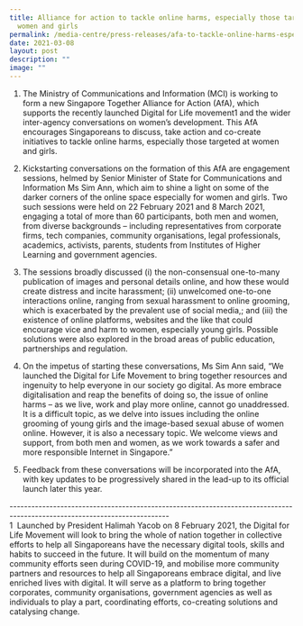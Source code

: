 ```yaml
---
title: Alliance for action to tackle online harms, especially those targeted at
  women and girls
permalink: /media-centre/press-releases/afa-to-tackle-online-harms-especially-those-targeted-at-women-and-girls/
date: 2021-03-08
layout: post
description: ""
image: ""
---
```

1. The Ministry of Communications and Information (MCI) is working to form a new Singapore Together Alliance for Action (AfA), which supports the recently launched Digital for Life movement1 and the wider inter-agency conversations on women’s development. This AfA encourages Singaporeans to discuss, take action and co-create initiatives to tackle online harms, especially those targeted at women and girls.   

2. Kickstarting conversations on the formation of this AfA are engagement sessions, helmed by Senior Minister of State for Communications and Information Ms Sim Ann, which aim to shine a light on some of the darker corners of the online space especially for women and girls. Two such sessions were held on 22 February 2021 and 8 March 2021, engaging a total of more than 60 participants, both men and women, from diverse backgrounds – including representatives from corporate firms, tech companies, community organisations, legal professionals, academics, activists, parents, students from Institutes of Higher Learning and government agencies.   
  
3. The sessions broadly discussed (i) the non-consensual one-to-many publication of images and personal details online, and how these would create distress and incite harassment; (ii) unwelcomed one-to-one interactions online, ranging from sexual harassment to online grooming, which is exacerbated by the prevalent use of social media,; and (iii) the existence of online platforms, websites and the like that could encourage vice and harm to women, especially young girls. Possible solutions were also explored in the broad areas of public education, partnerships and regulation.    
  
4. On the impetus of starting these conversations, Ms Sim Ann said, “We launched the Digital for Life Movement to bring together resources and ingenuity to help everyone in our society go digital. As more embrace digitalisation and reap the benefits of doing so, the issue of online harms – as we live, work and play more online, cannot go unaddressed. It is a difficult topic, as we delve into issues including the online grooming of young girls and the image-based sexual abuse of women online. However, it is also a necessary topic. We welcome views and support, from both men and women, as we work towards a safer and more responsible Internet in Singapore.”  
  
5. Feedback from these conversations will be incorporated into the AfA, with key updates to be progressively shared in the lead-up to its official launch later this year.  

  
\--------------------------------------------------------------------------------------------------------------------------  
1  Launched by President Halimah Yacob on 8 February 2021, the Digital for Life Movement will look to bring the whole of nation together in collective efforts to help all Singaporeans have the necessary digital tools, skills and habits to succeed in the future. It will build on the momentum of many community efforts seen during COVID-19, and mobilise more community partners and resources to help all Singaporeans embrace digital, and live enriched lives with digital. It will serve as a platform to bring together corporates, community organisations, government agencies as well as individuals to play a part, coordinating efforts, co-creating solutions and catalysing change.